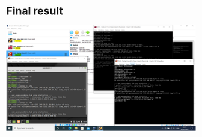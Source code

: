 # Final result

<kbd> [![Snapshot](../../assets/images/virtualbox-windows/final-result/hostname-ping-check.png "Final result")](../../assets/images/virtualbox-windows/final-result/hostname-ping-check.png) </kbd>